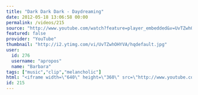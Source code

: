 ```yaml
---
title: "Dark Dark Dark - Daydreaming"
date: 2012-05-18 13:06:58 00:00
permalink: /videos/215
source: "http://www.youtube.com/watch?feature=player_embedded&v=UvTZwhOHYVA"
featured: false
provider: "YouTube"
thumbnail: "http://i2.ytimg.com/vi/UvTZwhOHYVA/hqdefault.jpg"
user:
  id: 276
  username: "apropos"
  name: "Barbara"
tags: ["music","clip","melancholic"]
html: "<iframe width=\"640\" height=\"360\" src=\"http://www.youtube.com/embed/UvTZwhOHYVA?wmode=transparent&fs=1&feature=oembed\" frameborder=\"0\" allowfullscreen></iframe>"
id: 215
---
```


